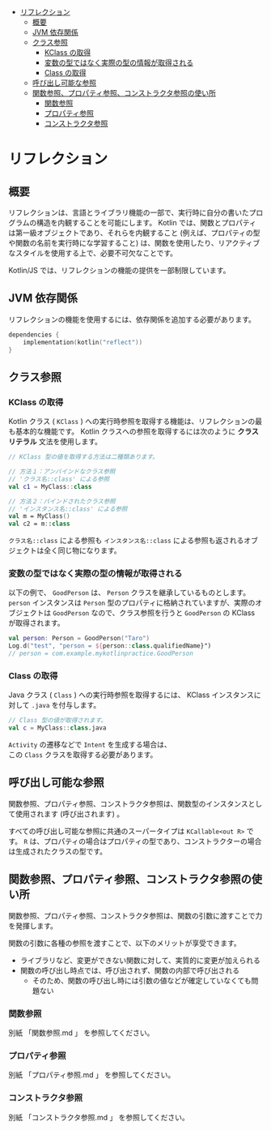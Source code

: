 - [リフレクション](#リフレクション)
  - [概要](#概要)
  - [JVM 依存関係](#jvm-依存関係)
  - [クラス参照](#クラス参照)
    - [KClass の取得](#kclass-の取得)
    - [変数の型ではなく実際の型の情報が取得される](#変数の型ではなく実際の型の情報が取得される)
    - [Class の取得](#class-の取得)
  - [呼び出し可能な参照](#呼び出し可能な参照)
  - [関数参照、プロパティ参照、コンストラクタ参照の使い所](#関数参照プロパティ参照コンストラクタ参照の使い所)
    - [関数参照](#関数参照)
    - [プロパティ参照](#プロパティ参照)
    - [コンストラクタ参照](#コンストラクタ参照)


# リフレクション

## 概要

リフレクションは、言語とライブラリ機能の一部で、実行時に自分の書いたプログラムの構造を内観することを可能にします。 Kotlin では、関数とプロパティは第一級オブジェクトであり、それらを内観すること (例えば、プロパティの型や関数の名前を実行時にな学習すること) は、関数を使用したり、リアクティブなスタイルを使用する上で、必要不可欠なことです。

Kotlin/JS では、リフレクションの機能の提供を一部制限しています。


## JVM 依存関係

リフレクションの機能を使用するには、依存関係を追加する必要があります。

```kotlin
dependencies {
    implementation(kotlin("reflect"))
}
```


## クラス参照

### KClass の取得

Kotlin クラス ( `KClass` ) への実行時参照を取得する機能は、リフレクションの最も基本的な機能です。 Kotlin クラスへの参照を取得するには次のように **クラスリテラル** 文法を使用します。

```kotlin
// KClass 型の値を取得する方法は二種類あります。

// 方法１：アンバインドなクラス参照
// 'クラス名::class' による参照
val c1 = MyClass::class

// 方法２：バインドされたクラス参照
// 'インスタンス名::class' による参照
val m = MyClass()
val c2 = m::class
```

`クラス名::class` による参照も `インスタンス名::class` による参照も返されるオブジェクトは全く同じ物になります。


### 変数の型ではなく実際の型の情報が取得される

以下の例で、 `GoodPerson` は、 `Person` クラスを継承しているものとします。 `person` インスタンスは `Person` 型のプロパティに格納されていますが、実際のオブジェクトは `GoodPerson` なので、クラス参照を行うと `GoodPerson` の KClass が取得されます。

```kotlin
val person: Person = GoodPerson("Taro")
Log.d("test", "person = ${person::class.qualifiedName}")
// person = com.example.mykotlinpractice.GoodPerson
```


### Class の取得

Java クラス ( `Class` ) への実行時参照を取得するには、 KClass インスタンスに対して `.java` を付与します。

```Kotlin
// Class 型の値が取得されます。
val c = MyClass::class.java
```

`Activity` の遷移などで `Intent` を生成する場合は、  
この `Class` クラスを取得する必要があります。


## 呼び出し可能な参照

関数参照、プロパティ参照、コンストラクタ参照は、関数型のインスタンスとして使用されます (呼び出されます) 。

すべての呼び出し可能な参照に共通のスーパータイプは `KCallable<out R>` です。 `R` は、プロパティの場合はプロパティの型であり、コンストラクターの場合は生成されたクラスの型です。


## 関数参照、プロパティ参照、コンストラクタ参照の使い所

関数参照、プロパティ参照、コンストラクタ参照は、関数の引数に渡すことで力を発揮します。

関数の引数に各種の参照を渡すことで、以下のメリットが享受できます。

- ライブラリなど、変更ができない関数に対して、実質的に変更が加えられる
- 関数の呼び出し時点では、呼び出されず、関数の内部で呼び出される
  - そのため、関数の呼び出し時には引数の値などが確定していなくても問題ない


### 関数参照

別紙 「関数参照.md 」 を参照してください。


### プロパティ参照

別紙 「プロパティ参照.md 」 を参照してください。


### コンストラクタ参照

別紙 「コンストラクタ参照.md 」 を参照してください。



